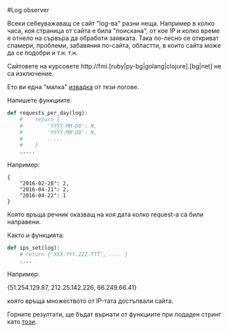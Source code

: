 #Log observer

Всеки себеуважаващ се сайт "log-ва" разни неща. Например в колко часа, коя страница от сайта е била "поискана", от кое IP и колко време е отнело на сървъра да обработи заявката. Така по-лесно се откриват спамери, проблеми, забавяния по-сайта, областти, в които сайта може да се подобри и т.н. т.н.

Сайтовете на курсовете http://fmi.[ruby|py-bg|golang|clojure].[bg|net] не са изключение.

Ето ви една "малка" [извадка](https://gist.githubusercontent.com/hhursev/74e1f2ead9a1067bcfb2bae72e0b9d2d/raw/8b4f6c3542b18d4c91c9044a1e843e1c86b156e8/sample.log) от тези логове.

Напишете функциите:

```python
def requests_per_day(log):
    #    return {
    #        'YYYY-MM-DD': N,
    #        'YYYY-MM-DD': N,
    #        .....
    #    }
    .....
```

Например:

```
{
    "2016-02-28": 2,
    "2016-04-21": 2,
    "2016-04-22": 1
}
```

Която връща речник оказващ на коя дата колко request-а са били направени.

Както и функцията:

```python
def ips_set(log):
    # return {'XXX.YYY.ZZZ.TTT', .... }
    ....
```

Например:

{51.254.129.87, 212.25.142.226, 66.249.66.41}

която връща множеството от IP-тата достъпвали сайта.

Горните резултати, ще бъдат върнати от функциите при подаден стринг като [този](https://gist.githubusercontent.com/hhursev/e1b614f8d71f2767a2702e7af46b4bba/raw/ccffd8bbb9bc2a9751e3fec7b26642eb052e3f46/small_example.log).
